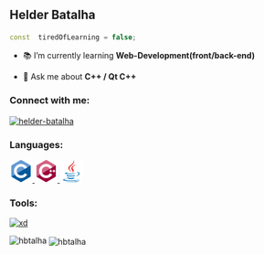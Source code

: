 ## Helder Batalha

```c++
const  tiredOfLearning = false;
```



- 📚 I’m currently learning   **Web-Development(front/back-end)**

- 💬 Ask me about **C++ / Qt C++**



<h3 align="left">Connect with me:</h3>
<p align="left">
<a href="https://linkedin.com/in/helder-batalha" target="blank"><img align="center" src="https://content.linkedin.com/content/dam/me/business/en-us/amp/brand-site/v2/bg/LI-Bug.svg.original.svg" alt="helder-batalha" height="30" width="40" /></a>
</p>



<h3 align="left">Languages:</h3>
<p align="left"> <a href="https://www.cprogramming.com/" target="_blank"> <img src="https://raw.githubusercontent.com/devicons/devicon/master/icons/c/c-original.svg" alt="c" width="40" height="40"/>    <img src="https://raw.githubusercontent.com/devicons/devicon/master/icons/cplusplus/cplusplus-original.svg" alt="cplusplus" width="40" height="40"/>     </a> <a href="https://www.java.com" target="_blank"> <img src="https://raw.githubusercontent.com/devicons/devicon/master/icons/java/java-original.svg" alt="java" width="40" height="40"/> </a> 

  
  
 <h3 align="left">Tools:</h3>
<a href="https://www.adobe.com/products/xd.html" target="_blank"> <img src="https://cdn.worldvectorlogo.com/logos/adobe-xd.svg" alt="xd" width="40" height="40"/> </a> </p>

<p><img align="left" src="https://github-readme-stats.vercel.app/api/top-langs?username=hbtalha&show_icons=true&locale=en&layout=compact" alt="hbtalha" /></p>     <p>&nbsp;<img align="center" src="https://github-readme-stats.vercel.app/api?username=hbtalha&show_icons=true&locale=en" alt="hbtalha" /></p>
